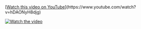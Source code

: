 [[Watch this video on YouTube]([https://www.youtube.com/watch?v=hDAONyH8djg](https://www.youtube.com/watch?v=hDAONyH8djg))](https://www.youtube.com/watch?v=hDAONyH8djg)

[![Watch the video](https://img.youtube.com/vi/your_video_id/0.jpg)](https://www.youtube.com/watch?v=hDAONyH8djg)

